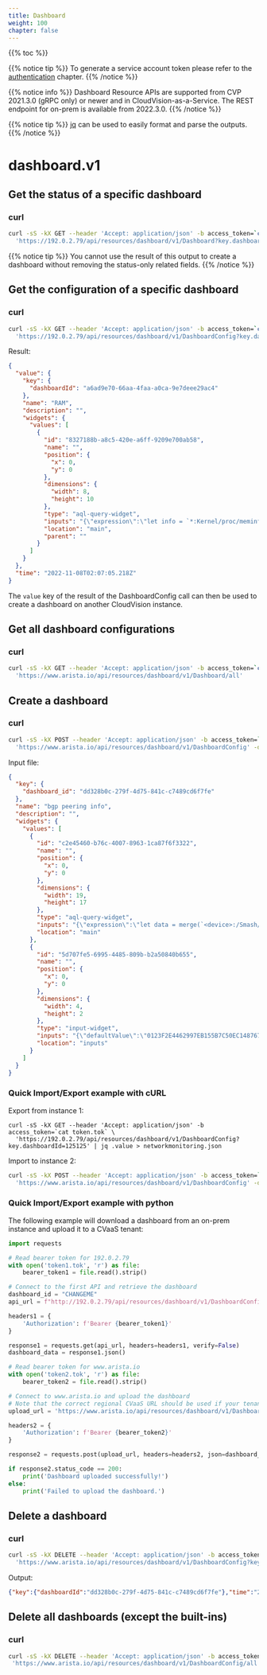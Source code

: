 ```yaml
---
title: Dashboard
weight: 100
chapter: false
---
```


{{% toc %}}

{{% notice tip %}}
To generate a service account token please refer to the [authentication](../../../connecting/#token-based-authentication) chapter.
{{% /notice %}}

{{% notice info %}}
Dashboard Resource APIs are supported from CVP 2021.3.0 (gRPC only) or newer and in CloudVision-as-a-Service.
The REST endpoint for on-prem is available from 2022.3.0.
{{% /notice %}}

{{% notice tip %}}
[jq](https://stedolan.github.io/jq/) can be used to easily format and parse the outputs.
{{% /notice %}}

dashboard.v1
============

## Get the status of a specific dashboard

### curl

```bash
curl -sS -kX GET --header 'Accept: application/json' -b access_token=`cat token.tok` \
  'https://192.0.2.79/api/resources/dashboard/v1/Dashboard?key.dashboardId=125125'
```

{{% notice tip %}}
You cannot use the result of this output to create a dashboard without removing the status-only related fields.
{{% /notice %}}

## Get the configuration of a specific dashboard

### curl

```bash
curl -sS -kX GET --header 'Accept: application/json' -b access_token=`cat token.tok` \
  'https://192.0.2.79/api/resources/dashboard/v1/DashboardConfig?key.dashboardId=125125'
```

Result:

```json
{
  "value": {
    "key": {
      "dashboardId": "a6ad9e70-66aa-4faa-a0ca-9e7deee29ac4"
    },
    "name": "RAM",
    "description": "",
    "widgets": {
      "values": [
        {
          "id": "8327188b-a8c5-420e-a6ff-9209e700ab58",
          "name": "",
          "position": {
            "x": 0,
            "y": 0
          },
          "dimensions": {
            "width": 8,
            "height": 10
          },
          "type": "aql-query-widget",
          "inputs": "{\"expression\":\"let info = `*:Kernel/proc/meminfo` | map(merge(_value))\\n\\nmerge(`analytics:DatasetInfo/Devices`) | \\\\\\nwhere(dictHasKey(info, _key)) | \\\\\\nmap(info[_key]) | \\\\\\nmap(dictHasKey(_value, \\\"memTotal\\\") ? (_value[\\\"memTotal\\\"] - _value[\\\"memAvailable\\\"]) / _value[\\\"memTotal\\\"] * 100 : 0)\",\"graphConfig\":{\"mapToHostname\":true},\"visualization\":\"barGraph\"}",
          "location": "main",
          "parent": ""
        }
      ]
    }
  },
  "time": "2022-11-08T02:07:05.218Z"
}
```

The `value` key of the result of the DashboardConfig call can then be used to create a dashboard on another CloudVision instance.

## Get all dashboard configurations

### curl

```bash
curl -sS -kX GET --header 'Accept: application/json' -b access_token=`cat token.tok` \
  'https://www.arista.io/api/resources/dashboard/v1/Dashboard/all'
```

## Create a dashboard

### curl

```bash
curl -sS -kX POST --header 'Accept: application/json' -b access_token=`cat token.tok` \
  'https://www.arista.io/api/resources/dashboard/v1/DashboardConfig' -d @bgp-peering.json
```

Input file:

```json
{
  "key": {
    "dashboard_id": "dd328b0c-279f-4d75-841c-c7489cd6f7fe"
  },
  "name": "bgp peering info",
  "description": "",
  "widgets": {
    "values": [
      {
        "id": "c2e45460-b76c-4007-8963-1ca87f6f3322",
        "name": "",
        "position": {
          "x": 0,
          "y": 0
        },
        "dimensions": {
          "width": 19,
          "height": 17
        },
        "type": "aql-query-widget",
        "inputs": "{\"expression\":\"let data = merge(`<device>:/Smash/routing/bgp/bgpPeerInfoStatus/default/bgpPeerStatusEntry`)\\nlet data3 = merge(`<device>:/Smash/routing/bgp/bgpPeerInfoStatus/default/bgpPeerStatisticsEntry`)\\nlet data2 = `analytics:/Devices/<device>/versioned-data/routing/bgp/status/vrf/default/bgpPeerInfoStatusEntry/*` | map(merge(_value))\\nlet y_data = newDict()\\n\\n\\n\\nfor key, val in data {  \\n    if val[\\\"bgpAfiSafiState\\\"][3][\\\"Name\\\"] != \\\"Unknown\\\" {\\n        y_data[key] = val[\\\"bgpAfiSafiState\\\"][3]\\n        y_data[key][\\\"AFI/SAFI State\\\"] = \\\"L2VPN EVPN\\\"\\n    }\\n    if val[\\\"bgpAfiSafiState\\\"][1][\\\"Name\\\"] != \\\"Unknown\\\" {\\n        y_data[key] = val[\\\"bgpAfiSafiState\\\"][1]\\n        y_data[key][\\\"AFI/SAFI State\\\"] = \\\"IPv4 Unicast\\\"\\n    }\\n    y_data[key][\\\"AS\\\"] = data2[key][\\\"bgpPeerAs\\\"][\\\"value\\\"]\\n    \\n    \\n}\\n\\n\\nfor key, val in data3 {\\n    y_data[key][\\\"MsgRcvd\\\"] = val[\\\"bgpPeerInTotalMessages\\\"]\\n    y_data[key][\\\"MsgSent\\\"] = val[\\\"bgpPeerOutTotalMessages\\\"]\\n}\\ny_data\",\"visualization\":\"table\"}",
        "location": "main"
      },
      {
        "id": "5d707fe5-6995-4485-809b-b2a50840b655",
        "name": "",
        "position": {
          "x": 0,
          "y": 0
        },
        "dimensions": {
          "width": 4,
          "height": 2
        },
        "type": "input-widget",
        "inputs": "{\"defaultValue\":\"0123F2E4462997EB155B7C50EC148767\",\"inputName\":\"device\",\"inputSource\":\"devices\",\"inputWidgetId\":\"5d707fe5-6995-4485-809b-b2a50840b655\",\"tagLabel\":\"device\"}",
        "location": "inputs"
      }
    ]
  }
}
```

### Quick Import/Export example with cURL

Export from instance 1:

```shell
curl -sS -kX GET --header 'Accept: application/json' -b access_token=`cat token.tok` \
  'https://192.0.2.79/api/resources/dashboard/v1/DashboardConfig?key.dashboardId=125125' | jq .value > networkmonitoring.json
```

Import to instance 2:

```bash
curl -sS -kX POST --header 'Accept: application/json' -b access_token=`cat token.tok` \
  'https://www.arista.io/api/resources/dashboard/v1/DashboardConfig' -d @networkmonitoring.json
```

### Quick Import/Export example with python

The following example will download a dashboard from an on-prem instance and upload it to a CVaaS tenant:

```python
import requests

# Read bearer token for 192.0.2.79
with open('token1.tok', 'r') as file:
    bearer_token1 = file.read().strip()

# Connect to the first API and retrieve the dashboard
dashboard_id = "CHANGEME"
api_url = f"http://192.0.2.79/api/resources/dashboard/v1/DashboardConfig?key.dashboardId={dashboard_id}"

headers1 = {
    'Authorization': f'Bearer {bearer_token1}'
}

response1 = requests.get(api_url, headers=headers1, verify=False)
dashboard_data = response1.json()

# Read bearer token for www.arista.io
with open('token2.tok', 'r') as file:
    bearer_token2 = file.read().strip()

# Connect to www.arista.io and upload the dashboard
# Note that the correct regional CVaaS URL should be used if your tenant is not on us-central1-a
upload_url = 'https://www.arista.io/api/resources/dashboard/v1/DashboardConfig'

headers2 = {
    'Authorization': f'Bearer {bearer_token2}'
}

response2 = requests.post(upload_url, headers=headers2, json=dashboard_data["value"])

if response2.status_code == 200:
    print('Dashboard uploaded successfully!')
else:
    print('Failed to upload the dashboard.')
```

## Delete a dashboard

### curl

```bash
curl -sS -kX DELETE --header 'Accept: application/json' -b access_token=`cat token.tok` \
  'https://www.arista.io/api/resources/dashboard/v1/DashboardConfig?key.dashboardId=dd328b0c-279f-4d75-841c-c7489cd6f7fe'
```

Output:

```json
{"key":{"dashboardId":"dd328b0c-279f-4d75-841c-c7489cd6f7fe"},"time":"2022-08-12T19:12:15.855946857Z"}
```

## Delete all dashboards (except the built-ins)

### curl

```bash
curl -sS -kX DELETE --header 'Accept: application/json' -b access_token=`cat token.tok` \
 'https://www.arista.io/api/resources/dashboard/v1/DashboardConfig/all'
```
